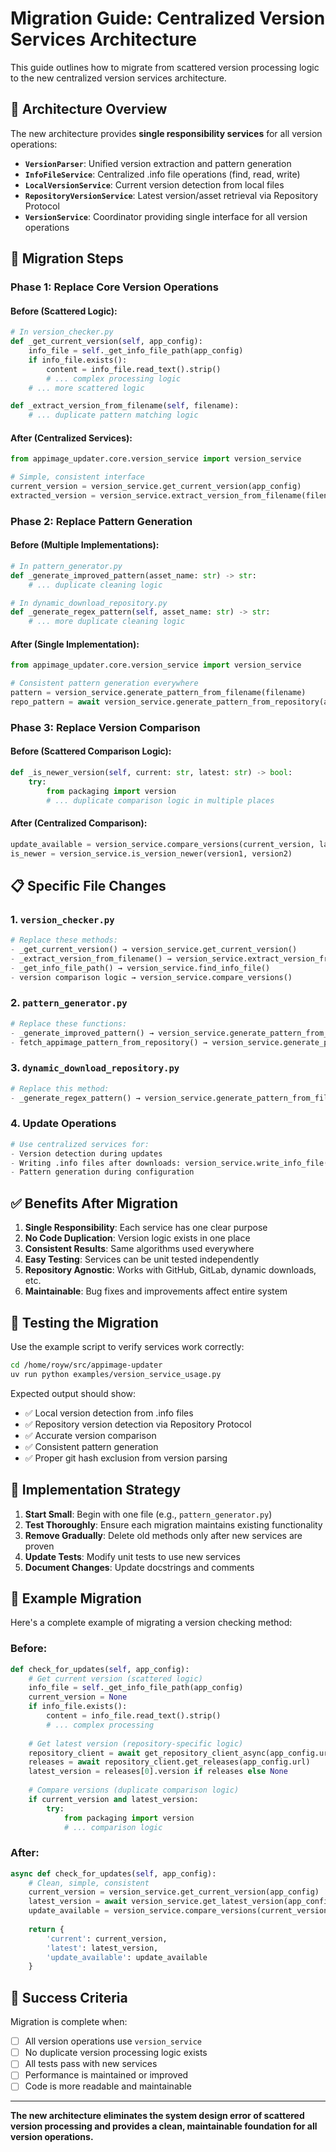 # Migration Guide: Centralized Version Services Architecture

This guide outlines how to migrate from scattered version processing logic to the new centralized version services architecture.

## 🎯 Architecture Overview

The new architecture provides **single responsibility services** for all version operations:

- **`VersionParser`**: Unified version extraction and pattern generation
- **`InfoFileService`**: Centralized .info file operations (find, read, write)
- **`LocalVersionService`**: Current version detection from local files
- **`RepositoryVersionService`**: Latest version/asset retrieval via Repository Protocol
- **`VersionService`**: Coordinator providing single interface for all version operations

## 🔄 Migration Steps

### Phase 1: Replace Core Version Operations

#### Before (Scattered Logic):
```python
# In version_checker.py
def _get_current_version(self, app_config):
    info_file = self._get_info_file_path(app_config)
    if info_file.exists():
        content = info_file.read_text().strip()
        # ... complex processing logic
    # ... more scattered logic

def _extract_version_from_filename(self, filename):
    # ... duplicate pattern matching logic
```

#### After (Centralized Services):
```python
from appimage_updater.core.version_service import version_service

# Simple, consistent interface
current_version = version_service.get_current_version(app_config)
extracted_version = version_service.extract_version_from_filename(filename)
```

### Phase 2: Replace Pattern Generation

#### Before (Multiple Implementations):
```python
# In pattern_generator.py
def _generate_improved_pattern(asset_name: str) -> str:
    # ... duplicate cleaning logic

# In dynamic_download_repository.py  
def _generate_regex_pattern(self, asset_name: str) -> str:
    # ... more duplicate cleaning logic
```

#### After (Single Implementation):
```python
from appimage_updater.core.version_service import version_service

# Consistent pattern generation everywhere
pattern = version_service.generate_pattern_from_filename(filename)
repo_pattern = await version_service.generate_pattern_from_repository(app_config)
```

### Phase 3: Replace Version Comparison

#### Before (Scattered Comparison Logic):
```python
def _is_newer_version(self, current: str, latest: str) -> bool:
    try:
        from packaging import version
        # ... duplicate comparison logic in multiple places
```

#### After (Centralized Comparison):
```python
update_available = version_service.compare_versions(current_version, latest_version)
is_newer = version_service.is_version_newer(version1, version2)
```

## 📋 Specific File Changes

### 1. `version_checker.py`
```python
# Replace these methods:
- _get_current_version() → version_service.get_current_version()
- _extract_version_from_filename() → version_service.extract_version_from_filename()
- _get_info_file_path() → version_service.find_info_file()
- version comparison logic → version_service.compare_versions()
```

### 2. `pattern_generator.py`
```python
# Replace these functions:
- _generate_improved_pattern() → version_service.generate_pattern_from_filename()
- fetch_appimage_pattern_from_repository() → version_service.generate_pattern_from_repository()
```

### 3. `dynamic_download_repository.py`
```python
# Replace this method:
- _generate_regex_pattern() → version_service.generate_pattern_from_filename()
```

### 4. Update Operations
```python
# Use centralized services for:
- Version detection during updates
- Writing .info files after downloads: version_service.write_info_file()
- Pattern generation during configuration
```

## ✅ Benefits After Migration

1. **Single Responsibility**: Each service has one clear purpose
2. **No Code Duplication**: Version logic exists in one place
3. **Consistent Results**: Same algorithms used everywhere
4. **Easy Testing**: Services can be unit tested independently
5. **Repository Agnostic**: Works with GitHub, GitLab, dynamic downloads, etc.
6. **Maintainable**: Bug fixes and improvements affect entire system

## 🧪 Testing the Migration

Use the example script to verify services work correctly:

```bash
cd /home/royw/src/appimage-updater
uv run python examples/version_service_usage.py
```

Expected output should show:
- ✅ Local version detection from .info files
- ✅ Repository version detection via Repository Protocol
- ✅ Accurate version comparison
- ✅ Consistent pattern generation
- ✅ Proper git hash exclusion from version parsing

## 🚀 Implementation Strategy

1. **Start Small**: Begin with one file (e.g., `pattern_generator.py`)
2. **Test Thoroughly**: Ensure each migration maintains existing functionality
3. **Remove Gradually**: Delete old methods only after new services are proven
4. **Update Tests**: Modify unit tests to use new services
5. **Document Changes**: Update docstrings and comments

## 📝 Example Migration

Here's a complete example of migrating a version checking method:

### Before:
```python
def check_for_updates(self, app_config):
    # Get current version (scattered logic)
    info_file = self._get_info_file_path(app_config)
    current_version = None
    if info_file.exists():
        content = info_file.read_text().strip()
        # ... complex processing
    
    # Get latest version (repository-specific logic)
    repository_client = await get_repository_client_async(app_config.url)
    releases = await repository_client.get_releases(app_config.url)
    latest_version = releases[0].version if releases else None
    
    # Compare versions (duplicate comparison logic)
    if current_version and latest_version:
        try:
            from packaging import version
            # ... comparison logic
```

### After:
```python
async def check_for_updates(self, app_config):
    # Clean, simple, consistent
    current_version = version_service.get_current_version(app_config)
    latest_version = await version_service.get_latest_version(app_config)
    update_available = version_service.compare_versions(current_version, latest_version)
    
    return {
        'current': current_version,
        'latest': latest_version,
        'update_available': update_available
    }
```

## 🎯 Success Criteria

Migration is complete when:
- [ ] All version operations use `version_service`
- [ ] No duplicate version processing logic exists
- [ ] All tests pass with new services
- [ ] Performance is maintained or improved
- [ ] Code is more readable and maintainable

---

**The new architecture eliminates the system design error of scattered version processing and provides a clean, maintainable foundation for all version operations.**
